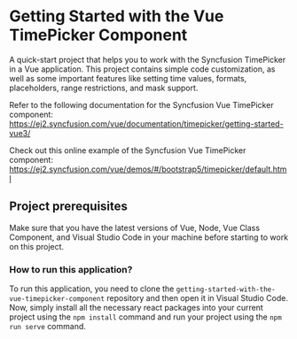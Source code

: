 # Getting Started with the Vue TimePicker Component

A quick-start project that helps you to work with the Syncfusion TimePicker in a Vue application. This project contains simple code customization, as well as some important features like setting time values, formats, placeholders, range restrictions, and mask support.

Refer to the following documentation for the Syncfusion Vue TimePicker component: 
https://ej2.syncfusion.com/vue/documentation/timepicker/getting-started-vue3/

Check out this online example of the Syncfusion Vue TimePicker component: 
https://ej2.syncfusion.com/vue/demos/#/bootstrap5/timepicker/default.html

## Project prerequisites

Make sure that you have the latest versions of Vue, Node, Vue Class Component, and Visual Studio Code in your machine before starting to work on this project.

### How to run this application?

To run this application, you need to clone the `getting-started-with-the-vue-timepicker-component` repository and then open it in Visual Studio Code. Now, simply install all the necessary react packages into your current project using the `npm install` command and run your project using the `npm run serve` command.